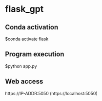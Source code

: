 # flask_gpt

## Conda activation

  $conda activate flask

## Program execution

  $python app.py

## Web access

  https://IP-ADDR:5050
  (https://localhost:5050)
